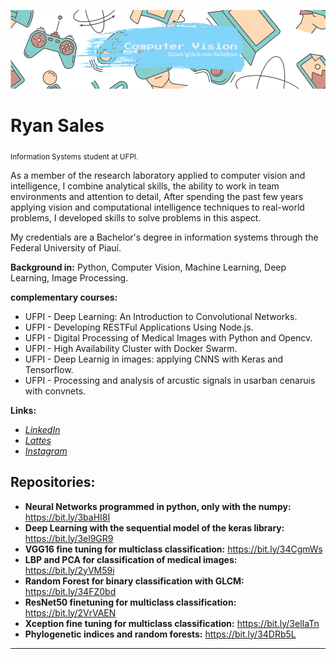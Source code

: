 ﻿<p align="center">
  <img src="Banner.png" >
</p>

# Ryan Sales
<sub>Information Systems student at UFPI.</sub>

As a member of the research laboratory applied to computer vision and intelligence, I combine analytical skills, the ability to work in team environments and attention to detail, After spending the past few years applying vision and computational intelligence techniques to real-world problems,
I developed skills to solve problems in this aspect.

My credentials are a Bachelor's degree in information systems through the Federal University of Piauí.

**Background in:** Python, Computer Vision, Machine Learning, Deep Learning, Image Processing.

**complementary courses:**
* UFPI - Deep Learning: An Introduction to Convolutional Networks.
* UFPI - Developing RESTFul Applications Using Node.js.
* UFPI - Digital Processing of Medical Images with Python and Opencv.
* UFPI - High Availability Cluster with Docker Swarm.
* UFPI - Deep Learnig in images: applying CNNS with Keras and Tensorflow.
* UFPI - Processing and analysis of arcustic signals in usarban cenaruis with convnets.

**Links:**
- [*LinkedIn*](https://www.linkedin.com/in/ryan-sales-2b10141a6/)
- [*Lattes*](http://lattes.cnpq.br/6944781068896428)
- [*Instagram*](https://www.instagram.com/sales.ryann/?hl=pt-br)

## Repositories:

* **Neural Networks programmed in python, only with the numpy:** https://bit.ly/3baHI8I
* **Deep Learning with the sequential model of the keras library:** https://bit.ly/3el9GR9
* **VGG16 fine tuning for multiclass classification:** https://bit.ly/34CgmWs
* **LBP and PCA for classification of medical images:** https://bit.ly/2yVM59i
* **Random Forest for binary classification with GLCM:** https://bit.ly/34FZ0bd
* **ResNet50 finetuning for multiclass classification:** https://bit.ly/2VrVAEN
* **Xception fine tuning for multiclass classification:** https://bit.ly/3elIaTn
* **Phylogenetic indices and random forests:** https://bit.ly/34DRb5L
---




